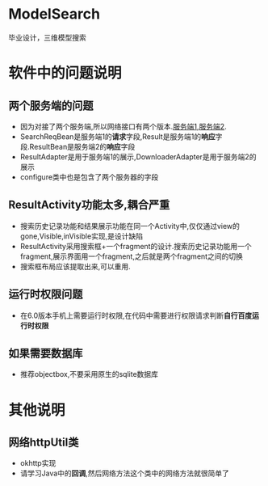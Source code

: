 # ModelSearch
毕业设计，三维模型搜索

# 软件中的问题说明
## 两个服务端的问题
- 因为对接了两个服务端,所以网络接口有两个版本.[服务端1](http://www.3dhawkeye.com/),[服务端2](http://47.89.178.150/v3_2/index_2.model).
- SearchReqBean是服务端1的**请求**字段,Result是服务端1的**响应**字段.ResultBean是服务端2的**响应**字段
- ResultAdapter是用于服务端1的展示,DownloaderAdapter是用于服务端2的展示
- configure类中也是包含了两个服务器的字段
## ResultActivity功能太多,耦合严重
- 搜索历史记录功能和结果展示功能在同一个Activity中,仅仅通过view的gone,Visible,inVisible实现,是设计缺陷
- ResultActivity采用搜索框+一个fragment的设计.搜索历史记录功能用一个fragment,展示界面用一个fragment,之后就是两个fragment之间的切换
- 搜索框布局应该提取出来,可以重用.
## 运行时权限问题
- 在6.0版本手机上需要运行时权限,在代码中需要进行权限请求判断**自行百度运行时权限**

## 如果需要数据库
- 推荐objectbox,不要采用原生的sqlite数据库


# 其他说明
## 网络httpUtil类
- okhttp实现
- 请学习Java中的**回调**,然后网络方法这个类中的网络方法就很简单了